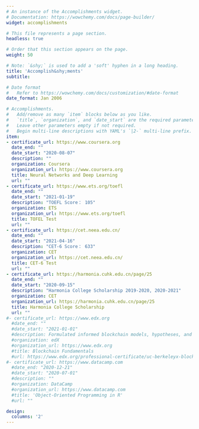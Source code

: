 ```yaml
---
# An instance of the Accomplishments widget.
# Documentation: https://wowchemy.com/docs/page-builder/
widget: accomplishments

# This file represents a page section.
headless: true

# Order that this section appears on the page.
weight: 50

# Note: `&shy;` is used to add a 'soft' hyphen in a long heading.
title: 'Accomplish&shy;ments'
subtitle:

# Date format
#   Refer to https://wowchemy.com/docs/customization/#date-format
date_format: Jan 2006

# Accomplishments.
#   Add/remove as many `item` blocks below as you like.
#   `title`, `organization`, and `date_start` are the required parameters.
#   Leave other parameters empty if not required.
#   Begin multi-line descriptions with YAML's `|2-` multi-line prefix.
item:
- certificate_url: https://www.coursera.org
  date_end: ""
  date_start: "2020-08-07"
  description: ""
  organization: Coursera
  organization_url: https://www.coursera.org
  title: Neural Networks and Deep Learning
  url: ""
- certificate_url: https://www.ets.org/toefl
  date_end: ""
  date_start: "2021-01-19"
  description: "TOEFL Score： 105"
  organization: ETS
  organization_url: https://www.ets.org/toefl
  title: TOFEL Test
  url: ""
- certificate_url: https://cet.neea.edu.cn/
  date_end: ""
  date_start: "2021-04-16"
  description: "CET-6 Score： 633"
  organization: CET
  organization_url: https://cet.neea.edu.cn/
  title: CET-6 Test
  url: ""
- certificate_url: https://harmonia.cuhk.edu.cn/page/25
  date_end: ""
  date_start: "2020-09-15"
  description: "Harmonia College Scholarship 2019-2020, 2020-2021"
  organization: CET
  organization_url: https://harmonia.cuhk.edu.cn/page/25
  title: Harmonia College Scholarship
  url: ""
#- certificate_url: https://www.edx.org
  #date_end: ""
  #date_start: "2021-01-01"
  #description: Formulated informed blockchain models, hypotheses, and use cases.
  #organization: edX
  #organization_url: https://www.edx.org
  #title: Blockchain Fundamentals
  #url: https://www.edx.org/professional-certificate/uc-berkeleyx-blockchain-fundamentals
#- certificate_url: https://www.datacamp.com
  #date_end: "2020-12-21"
  #date_start: "2020-07-01"
  #description: ""
  #organization: DataCamp
  #organization_url: https://www.datacamp.com
  #title: 'Object-Oriented Programming in R'
  #url: ""

design:
  columns: '2' 
---
```

